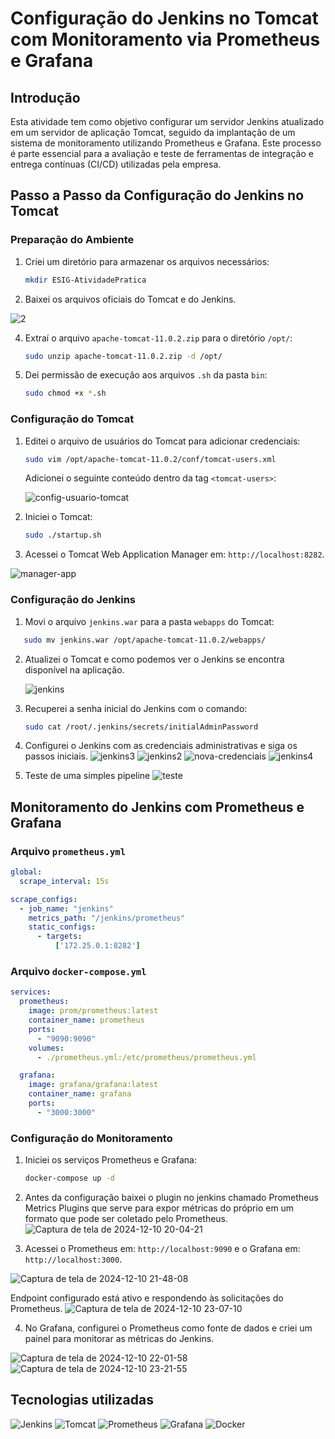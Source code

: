 
# Configuração do Jenkins no Tomcat com Monitoramento via Prometheus e Grafana

## Introdução

Esta atividade tem como objetivo configurar um servidor Jenkins atualizado em um servidor de aplicação Tomcat, seguido da implantação de um sistema de monitoramento utilizando Prometheus e Grafana. Este processo é parte essencial para a avaliação e teste de ferramentas de integração e entrega contínuas (CI/CD) utilizadas pela empresa.

## Passo a Passo da Configuração do Jenkins no Tomcat

### Preparação do Ambiente

1. Criei um diretório para armazenar os arquivos necessários:
   
   ```bash
   mkdir ESIG-AtividadePratica
   ```

2. Baixei os arquivos oficiais do Tomcat e do Jenkins.

![2](https://github.com/user-attachments/assets/3c2b5450-ac66-4147-bec7-bb17525c4f3b)

   

4. Extraí o arquivo `apache-tomcat-11.0.2.zip` para o diretório `/opt/`:
   
   ```bash
   sudo unzip apache-tomcat-11.0.2.zip -d /opt/
   ```

5. Dei permissão de execução aos arquivos `.sh` da pasta `bin`:
   
   ```bash
   sudo chmod +x *.sh
   ```

### Configuração do Tomcat

1. Editei o arquivo de usuários do Tomcat para adicionar credenciais:
   
   ```bash
   sudo vim /opt/apache-tomcat-11.0.2/conf/tomcat-users.xml
   ```
   
   Adicionei o seguinte conteúdo dentro da tag `<tomcat-users>`:

   ![config-usuario-tomcat](https://github.com/user-attachments/assets/27d10cf2-c347-4737-bab9-96eab8117d2c)


2. Iniciei o Tomcat:
   
   ```bash
   sudo ./startup.sh
   ```

3. Acessei o Tomcat Web Application Manager em: `http://localhost:8282`.

 ![manager-app](https://github.com/user-attachments/assets/0c737c0f-d297-41bb-bb67-2129c957ca5d)


### Configuração do Jenkins

1. Movi o arquivo `jenkins.war` para a pasta `webapps` do Tomcat:
   

```bash
   sudo mv jenkins.war /opt/apache-tomcat-11.0.2/webapps/
   ```


2. Atualizei o Tomcat e como podemos ver o Jenkins se encontra disponível na aplicação.

   ![jenkins](https://github.com/user-attachments/assets/168baa73-7506-42ae-8848-4fba95dd0386)


4. Recuperei a senha inicial do Jenkins com o comando:
   
   ```bash
   sudo cat /root/.jenkins/secrets/initialAdminPassword
   ```

5. Configurei o Jenkins com as credenciais administrativas e siga os passos iniciais.
![jenkins3](https://github.com/user-attachments/assets/d5e327e9-ee00-469e-8387-485897f61940)
![jenkins2](https://github.com/user-attachments/assets/b2793394-a56a-425e-b300-6795f6c44fe0)
![nova-credenciais](https://github.com/user-attachments/assets/0522070f-0ac9-4a05-a740-9e5c834fd4f1)
![jenkins4](https://github.com/user-attachments/assets/6e8263c6-a8a4-4153-9b06-907c4e96d0f3)


6. Teste de uma simples pipeline
 ![teste](https://github.com/user-attachments/assets/97baeda4-01cf-45cf-aa16-1a9bd66bbc55)


   

## Monitoramento do Jenkins com Prometheus e Grafana

### Arquivo `prometheus.yml`

```yaml
global:
  scrape_interval: 15s

scrape_configs:
  - job_name: "jenkins"
    metrics_path: "/jenkins/prometheus"
    static_configs:
      - targets:
          ['172.25.0.1:8282']
```

### Arquivo `docker-compose.yml`

```yaml
services:
  prometheus:
    image: prom/prometheus:latest
    container_name: prometheus
    ports:
      - "9090:9090"
    volumes:
      - ./prometheus.yml:/etc/prometheus/prometheus.yml

  grafana:
    image: grafana/grafana:latest
    container_name: grafana
    ports:
      - "3000:3000"
```

### Configuração do Monitoramento



1. Iniciei os serviços Prometheus e Grafana:
   
   ```bash
   docker-compose up -d
   ```
3. Antes da configuração baixei o plugin no jenkins  chamado Prometheus Metrics Plugins que serve para expor métricas do próprio em um formato que pode ser coletado pelo Prometheus.
![Captura de tela de 2024-12-10 20-04-21](https://github.com/user-attachments/assets/a6001353-09b5-46c5-bc5b-495d206f134c)

2. Acessei o Prometheus em: `http://localhost:9090` e o Grafana em: `http://localhost:3000`.

 
 ![Captura de tela de 2024-12-10 21-48-08](https://github.com/user-attachments/assets/96858cd5-9abe-4e13-95b4-29bbb753de35)
  
 Endpoint configurado está ativo e respondendo às solicitações do Prometheus.
![Captura de tela de 2024-12-10 23-07-10](https://github.com/user-attachments/assets/1ecdcfb5-2b88-42b3-9d6b-4bcd4e8aac93)


4. No Grafana, configurei o Prometheus como fonte de dados e criei um painel para monitorar as métricas do Jenkins.
   
 ![Captura de tela de 2024-12-10 22-01-58](https://github.com/user-attachments/assets/f4f78065-9bef-48e1-8c57-72e865abce92)
 ![Captura de tela de 2024-12-10 23-21-55](https://github.com/user-attachments/assets/48008cc6-92de-49ef-851e-d6d539404757)



## Tecnologias utilizadas
![Jenkins](https://img.shields.io/badge/Jenkins-blue?logo=jenkins&logoColor=white&style=flat-square)
![Tomcat](https://img.shields.io/badge/Tomcat-yellow?logo=apache-tomcat&logoColor=white&style=flat-square)
![Prometheus](https://img.shields.io/badge/Prometheus-orange?logo=prometheus&logoColor=white&style=flat-square)
![Grafana](https://img.shields.io/badge/Grafana-red?logo=grafana&logoColor=white&style=flat-square)
![Docker](https://img.shields.io/badge/Docker-blue?logo=docker&logoColor=white&style=flat-square)


